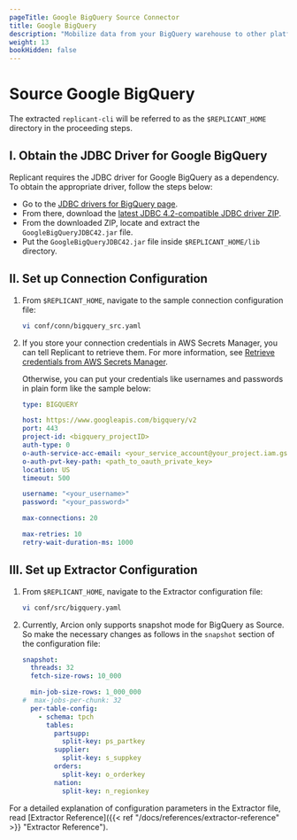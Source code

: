 ```yaml
---
pageTitle: Google BigQuery Source Connector
title: Google BigQuery
description: "Mobilize data from your BigQuery warehouse to other platforms of your choice using Arcion BigQuery connector."
weight: 13
bookHidden: false
---
```

# Source Google BigQuery

The extracted `replicant-cli` will be referred to as the `$REPLICANT_HOME` directory in the proceeding steps.

## I. Obtain the JDBC Driver for Google BigQuery

Replicant requires the JDBC driver for Google BigQuery as a dependency. To obtain the appropriate driver, follow the steps below:

- Go to the [JDBC drivers for BigQuery page](https://cloud.google.com/bigquery/docs/reference/odbc-jdbc-drivers#current_jdbc_driver).
- From there, download the [latest JDBC 4.2-compatible JDBC driver ZIP](https://storage.googleapis.com/simba-bq-release/jdbc/SimbaJDBCDriverforGoogleBigQuery42_1.2.25.1029.zip).
- From the downloaded ZIP, locate and extract the `GoogleBigQueryJDBC42.jar` file.
- Put the `GoogleBigQueryJDBC42.jar` file inside `$REPLICANT_HOME/lib` directory.

## II. Set up Connection Configuration

1. From `$REPLICANT_HOME`, navigate to the sample connection configuration file:
    ```BASH
    vi conf/conn/bigquery_src.yaml
    ```

2. If you store your connection credentials in AWS Secrets Manager, you can tell Replicant to retrieve them. For more information, see [Retrieve credentials from AWS Secrets Manager](/docs/references/secrets-manager). 
    
    Otherwise, you can put your credentials like usernames and passwords in plain form like the sample below:
    ```YAML
    type: BIGQUERY

    host: https://www.googleapis.com/bigquery/v2
    port: 443
    project-id: <bigquery_projectID>
    auth-type: 0
    o-auth-service-acc-email: <your_service_account@your_project.iam.gserviceaccount.com>
    o-auth-pvt-key-path: <path_to_oauth_private_key>
    location: US
    timeout: 500

    username: "<your_username>"
    password: "<your_password>"

    max-connections: 20

    max-retries: 10
    retry-wait-duration-ms: 1000
    ```

## III. Set up Extractor Configuration

1. From `$REPLICANT_HOME`, navigate to the Extractor configuration file:

    ```BASH
    vi conf/src/bigquery.yaml
    ```
2. Currently, Arcion only supports snapshot mode for BigQuery as Source. So make the necessary changes as follows in the `snapshot` section of the configuration file:

    ```YAML
    snapshot:
      threads: 32
      fetch-size-rows: 10_000

      min-job-size-rows: 1_000_000
    #  max-jobs-per-chunk: 32
      per-table-config:
        - schema: tpch
          tables:
            partsupp:
              split-key: ps_partkey
            supplier:
              split-key: s_suppkey
            orders:
              split-key: o_orderkey
            nation:
              split-key: n_regionkey
    ```

For a detailed explanation of configuration parameters in the Extractor file, read [Extractor Reference]({{< ref "/docs/references/extractor-reference" >}} "Extractor Reference").